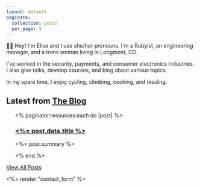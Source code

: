 ```yaml
---
layout: default
paginate:
  collection: posts
  per_page: 3
---
```

👋🏻 Hey! I'm Elise and I use she/her pronouns. I'm a Rubyist, an engineering manager, and a trans
woman living in Longmont, CO.

I've worked in the security, payments, and consumer electronics
industries. I also give talks, develop courses, and blog about various
topics.

In my spare time, I enjoy cycling, climbing, cooking, and reading.

<h2 class="margin-top-2">Latest from <a href="/posts">The Blog</a></h2>
<ul>
  <% paginator.resources.each do |post| %>
    <article>
      <h3>
        <a href="<%= post.relative_url %>">
          <%= post.data.title %>
        </a>
      </h3>
      <p>
        <%= post.summary %>
      </p>
    </article>
    <% end %>
</ul>

<a href="/posts">View All Posts</a>

<%= render "contact_form" %>
